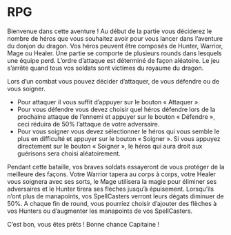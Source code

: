 # RPG
Bienvenue dans cette aventure !
Au début de la partie vous déciderez le nombre de héros que vous souhaitez avoir pour vous lancer dans l’aventure du donjon du dragon. Vos héros peuvent être composés de Hunter, Warrior, Mage ou Healer. Une partie se comporte de plusieurs rounds dans lesquels une équipe perd. L’ordre d’attaque est déterminé de façon aléatoire. Le jeu s’arrête quand tous vos soldats sont victimes du royaume du dragon.

Lors d’un combat vous pouvez décider d’attaquer, de vous défendre ou de vous soigner.
- Pour attaquer il vous suffit d’appuyer sur le bouton « Attaquer ».
- Pour vous défendre vous devez choisir quel héros défendre lors de la prochaine attaque de l’ennemi et appuyer sur le bouton « Défendre », ceci réduira de 50% l’attaque de votre adversaire.
- Pour vous soigner vous devez sélectionner le héros qui vous semble le plus en difficulté et appuyer sur le bouton « Soigner ». Si vous appuyez directement sur le bouton « Soigner », le héros qui aura droit aux guérisons sera choisi aléatoirement.

Pendant cette bataille, vos braves soldats essayeront de vous protéger de la meilleure des façons. Votre Warrior tapera au corps à corps, votre Healer vous soignera avec ses sorts, le Mage utilisera la magie pour éliminer ses adversaires et le Hunter tirera ses flèches jusqu’à épuisement.
Lorsqu’ils n’ont plus de manapoints, vos SpellCasters verront leurs dégats diminuer de 50%.
A chaque fin de round, vous pourriez choisir d’ajouter des flèches à vos Hunters ou d’augmenter les manapoints de vos SpellCasters.

C’est bon, vous êtes prêts ! Bonne chance Capitaine !

